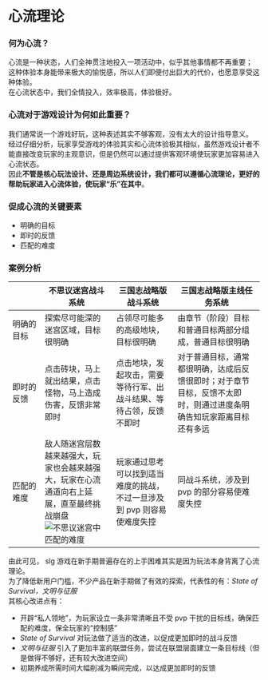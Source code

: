 # 心流理论
### 何为心流？
心流是一种状态，人们全神贯注地投入一项活动中，似乎其他事情都不再重要；<br>
这种体验本身能带来极大的愉悦感，所以人们即便付出巨大的代价，也愿意享受这种体验。<br>
在心流状态中，我们全情投入，效率极高，体验极好。<br>

[//]: 案例：外科医生给病人动手术，该手术小有难度，持续了好几个小时……但对于外科医生来讲，却享受着极大的愉悦，感觉就是在很短的时间内完成。因为外科医生全身心投入到手术中，对于手术的每个环节都有明确的规划，对于每一个步骤都能清晰的知道做得好与不好。

### 心流对于游戏设计为何如此重要？
我们通常说一个游戏好玩，这种表述其实不够客观，没有太大的设计指导意义。<br>
经过仔细分析，玩家享受游戏的体验其实和心流体验极其相似，虽然游戏设计者不能直接改变玩家的主观意识，但是仍然可以通过提供客观环境使玩家更加容易进入心流状态。<br>
因此**不管是核心玩法设计、还是周边系统设计，我们都可以遵循心流理论，更好的帮助玩家进入心流体验，使玩家“乐”在其中**。

### 促成心流的关键要素
- 明确的目标
- 即时的反馈
- 匹配的难度

### 案例分析
| <img width=250/> | 不思议迷宫战斗系统 | 三国志战略版战斗系统 | 三国志战略版主线任务系统 |
| ---------- | ---------- | ---------- | ---------- |
| 明确的目标 | 探索尽可能深的迷宫区域，目标很明确 | 占领尽可能多的高级地块，目标很明确 | 由章节（阶段）目标和普通目标两部分组成，普通目标很明确 |
| 即时的反馈 | 点击砖块，马上就出结果，点击怪物，马上造成伤害，反馈非常即时 | 点击地块，发起攻击，需要等待行军、出战斗结果、等待占领，反馈不即时 | 对于普通目标，通常都很明确，达成后反馈很即时；对于章节目标，反馈不太即时，则通过进度条明确告知玩家距离目标还有多远  |
| 匹配的难度 | 敌人随迷宫层数越来越强大，玩家也会越来越强大，玩家在心流通道向右上延展，直至最终挑战崩盘<br>![不思议迷宫中匹配的难度](https://gitee.com/zhangr011/game_design/raw/master/images/flow_01.png) | 玩家通过思考可以找到适当难度的挑战，不过一旦涉及到 pvp 则容易使难度失控 | 同战斗系统，涉及到 pvp 的部分容易使难度失控 |

由此可见， slg 游戏在新手期普遍存在的上手困难其实是因为玩法本身背离了心流理论。<br>
为了降低新用户门槛，不少产品在新手期做了有效的探索，代表性的有：*State of Survival，文明与征服*<br>
其核心改进点有：
- 开辟“私人领地”，为玩家设立一条非常清晰且不受 pvp 干扰的目标线，确保匹配的难度，保全玩家的“控制感”
- *State of Survival* 对玩法做了适当的改进，以促成更加即时的战斗反馈
- *文明与征服* 引入了更加丰富的联盟任务，尝试在联盟层面建立一条目标线（但是做得不够好，还有较大改进空间）
- 初期养成所需时间大幅削减为瞬间完成，以达成更加即时的反馈
